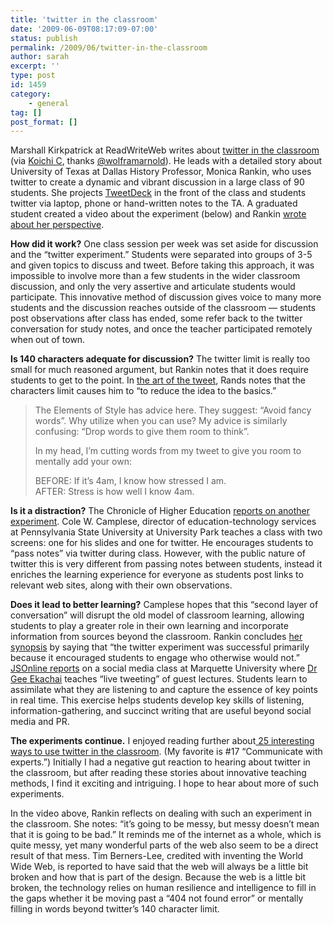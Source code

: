 ```yaml
---
title: 'twitter in the classroom'
date: '2009-06-09T08:17:09-07:00'
status: publish
permalink: /2009/06/twitter-in-the-classroom
author: sarah
excerpt: ''
type: post
id: 1459
category:
    - general
tag: []
post_format: []
---
```

Marshall Kirkpatrick at ReadWriteWeb writes about [twitter in the classroom](http://www.readwriteweb.com/archives/how_one_teacher_uses_twitter_in_the_classroom.php) (via [Koichi C](http://edufire.com/content/articles/173-how-to-use-twitter-for-education-in-a-real-classroom), thanks [@wolframarnold](http://twitter.com/wolframarnold)). He leads with a detailed story about University of Texas at Dallas History Professor, Monica Rankin, who uses twitter to create a dynamic and vibrant discussion in a large class of 90 students. She projects [TweetDeck](http://tweetdeck.com) in the front of the class and students twitter via laptop, phone or hand-written notes to the TA. A graduated student created a video about the experiment (below) and Rankin [wrote about her perspective](http://www.utdallas.edu/~mar046000/usweb/twitterconclusions.htm).

**How did it work?** One class session per week was set aside for discussion and the “twitter experiment.” Students were separated into groups of 3-5 and given topics to discuss and tweet. Before taking this approach, it was impossible to involve more than a few students in the wider classroom discussion, and only the very assertive and articulate students would participate. This innovative method of discussion gives voice to many more students and the discussion reaches outside of the classroom — students post observations after class has ended, some refer back to the twitter conversation for study notes, and once the teacher participated remotely when out of town.

**Is 140 characters adequate for discussion?** The twitter limit is really too small for much reasoned argument, but Rankin notes that it does require students to get to the point. In [the art of the tweet](http://www.randsinrepose.com/archives/2009/03/02/the_art_of_the_tweet.html), Rands notes that the characters limit causes him to “to reduce the idea to the basics.”

> The Elements of Style has advice here. They suggest: “Avoid fancy words”. Why utilize when you can use? My advice is similarly confusing: “Drop words to give them room to think”.
> 
> In my head, I’m cutting words from my tweet to give you room to mentally add your own:
> 
> BEFORE: If it’s 4am, I know how stressed I am.  
> AFTER: Stress is how well I know 4am.

**Is it a distraction?** The Chronicle of Higher Education [reports on another experiment](http://chronicle.com/wiredcampus/article/3705/professor-encourages-students-to-pass-notes-during-class-via-twitter). Cole W. Camplese, director of education-technology services at Pennsylvania State University at University Park teaches a class with two screens: one for his slides and one for twitter. He encourages students to “pass notes” via twitter during class. However, with the public nature of twitter this is very different from passing notes between students, instead it enriches the learning experience for everyone as students post links to relevant web sites, along with their own observations.

**Does it lead to better learning?** Camplese hopes that this “second layer of conversation” will disrupt the old model of classroom learning, allowing students to play a greater role in their own learning and incorporate information from sources beyond the classroom. Rankin concludes [her synopsis](http://www.utdallas.edu/~mar046000/usweb/twitterconclusions.htm) by saying that “the twitter experiment was successful primarily because it encouraged students to engage who otherwise would not.” [JSOnline reports](http://www.jsonline.com/news/education/43747152.html) on a social media class at Marquette University where [Dr Gee <span class="fn">Ekachai</span>](http://diederich.marquette.edu/COC/Ekachai.aspx) teaches “live tweeting” of guest lectures. Students learn to assimilate what they are listening to and capture the essence of key points in real time. This exercise helps students develop key skills of listening, information-gathering, and succinct writing that are useful beyond social media and PR.

**The experiments continue.** I enjoyed reading further about[ 25 interesting ways to use twitter in the classroom](http://docs.google.com/Present?docid=dhn2vcv5_118cfb8msf8). (My favorite is #17 “Communicate with experts.”) Initially I had a negative gut reaction to hearing about twitter in the classroom, but after reading these stories about innovative teaching methods, I find it exciting and intriguing. I hope to hear about more of such experiments.

In the video above, Rankin reflects on dealing with such an experiment in the classroom. She notes: “it’s going to be messy, but messy doesn’t mean that it is going to be bad.” It reminds me of the internet as a whole, which is quite messy, yet many wonderful parts of the web also seem to be a direct result of that mess. Tim Berners-Lee, credited with inventing the World Wide Web, is reported to have said that the web will always be a little bit broken and how that is part of the design. Because the web is a little bit broken, the technology relies on human resilience and intelligence to fill in the gaps whether it be moving past a “404 not found error” or mentally filling in words beyond twitter’s 140 character limit.  
[  ](http://docs.google.com/Present?docid=dhn2vcv5_118cfb8msf8)
